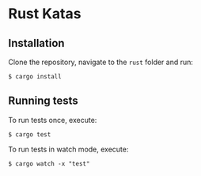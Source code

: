 # Rust Katas

## Installation

Clone the repository, navigate to the `rust` folder and run:

```
$ cargo install
```

## Running tests

To run tests once, execute:

```
$ cargo test
```

To run tests in watch mode, execute:

```
$ cargo watch -x "test"
```
